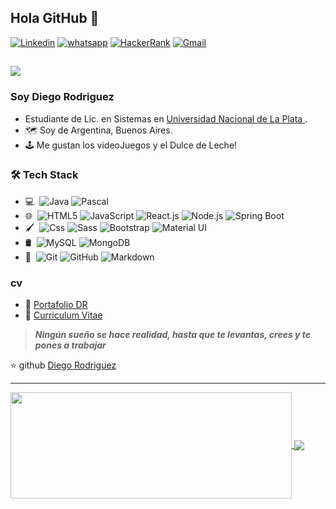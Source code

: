 ## Hola GitHub 👋

<!-- Your badges -->
[![Linkedin](https://img.shields.io/badge/-diegoRodriguez-blue?style=flat&logo=Linkedin&logoColor=white)](https://www.linkedin.com/in/diego-rodriguez-sc)
[![whatsapp](https://img.shields.io/badge/-DiegoRodriguez-green?style=flat&logo=whatsapp&logoColor=white)](https://wa.me/+5491130735944)
[![HackerRank](https://img.shields.io/badge/-diego_rodriguez12-islamicgreen?style=flat&logo=HackerRank&logoColor=black)](https://www.hackerrank.com/diego_rodrigue12)
[![Gmail](https://img.shields.io/badge/-diego.rodriguez.sc@-c14438?style=flat&logo=Gmail&logoColor=white)](mailto:diego.rodriguez.sc@gmail.com)

<!-- Profile View Count -->
![](https://komarev.com/ghpvc/?username=DiegoRodriguez-sc&style=flat)
---
<!-- <img align="right" alt="GIF" src="https://raw.githubusercontent.com/JoeyBling/JoeyBling/master/pic/pusheencode.gif" /> -->

### Soy Diego Rodriguez

- Estudiante de Lic. en Sistemas en <a href="https://www.info.unlp.edu.ar/">Universidad Nacional de La Plata  </a>.
- 🗺️ Soy de Argentina, Buenos Aires.
- 🕹️ Me gustan los videoJuegos y el Dulce de Leche!


### 🛠 Tech Stack

- 💻 &#160;![Java](https://img.shields.io/badge/-Java-333333?style=flat&logo=Java&logoColor=007396)
![Pascal](https://img.shields.io/badge/-Pascal-333333?style=flat&logo=PCGamingWiki&logoColor=FCC624)
- 🌐 &#160;![HTML5](https://img.shields.io/badge/-HTML5-333333?style=flat&logo=HTML5) ![JavaScript](https://img.shields.io/badge/-JavaScript-333333?style=flat&logo=JavaScript)
![React.js](https://img.shields.io/badge/-React.js-333333?style=flat&logo=React)
![Node.js](https://img.shields.io/badge/-Node.js-333333?style=flat&logo=node.js)
![Spring Boot](https://img.shields.io/badge/-Spring_Boot-333333?style=flat&logo=SpringBoot)
- 🖌️ &#160;![Css](https://img.shields.io/badge/-Css-333333?style=flat&logo=CSSWizardry&logoColor=1BA0D7)
![Sass](https://img.shields.io/badge/-Sass-333333?style=flat&logo=Sass)
![Bootstrap](https://img.shields.io/badge/-Bootstrap-333333?style=flat&logo=bootstrap&logoColor=563D7C)
![Material UI](https://img.shields.io/badge/-Material_UI-333333?style=flat&logo=MUI)
- 🛢 &#160;![MySQL](https://img.shields.io/badge/-MySQL-333333?style=flat&logo=mysql)
![MongoDB](https://img.shields.io/badge/-MongoDB-333333?style=flat&logo=mongodb)
- 🔧 &#160;![Git](https://img.shields.io/badge/-Git-333333?style=flat&logo=git)
![GitHub](https://img.shields.io/badge/-GitHub-333333?style=flat&logo=github)
![Markdown](https://img.shields.io/badge/-Markdown-333333?style=flat&logo=markdown)


### cv
- 🧰 [Portafolio DR](https://diego-rodriguez-sc.vercel.app/)
- 📝 [Curriculum Vitae](https://drive.google.com/file/d/1E_9Kb_rkXwmwEErRmJSEeRMZ5sbgsiAw/view?usp=sharing)

> ***Ningún sueño se hace realidad, hasta que te levantas, crees y te pones a trabajar***

⭐️ github [Diego Rodriguez](https://github.com/DiegoRodriguez-sc)

---
<a href="https://github.com/DiegoRodriguez-sc/github-readme-stats">
  <img width=450 height=170 align="center" src="https://github-readme-stats.vercel.app/api?username=DiegoRodriguez-sc&theme=midnight-purple&show_icons=true&bg_color=0D1117&hide_border=true" />
</a>
<a href="https://github.com/DiegoRodriguez-sc/github-readme-stats">
  <img align="center" src="https://github-readme-stats.vercel.app/api/top-langs/?username=DiegoRodriguez-sc&theme=midnight-purple&layout=compact&bg_color=0D1117&hide_border=true" />
</a>
